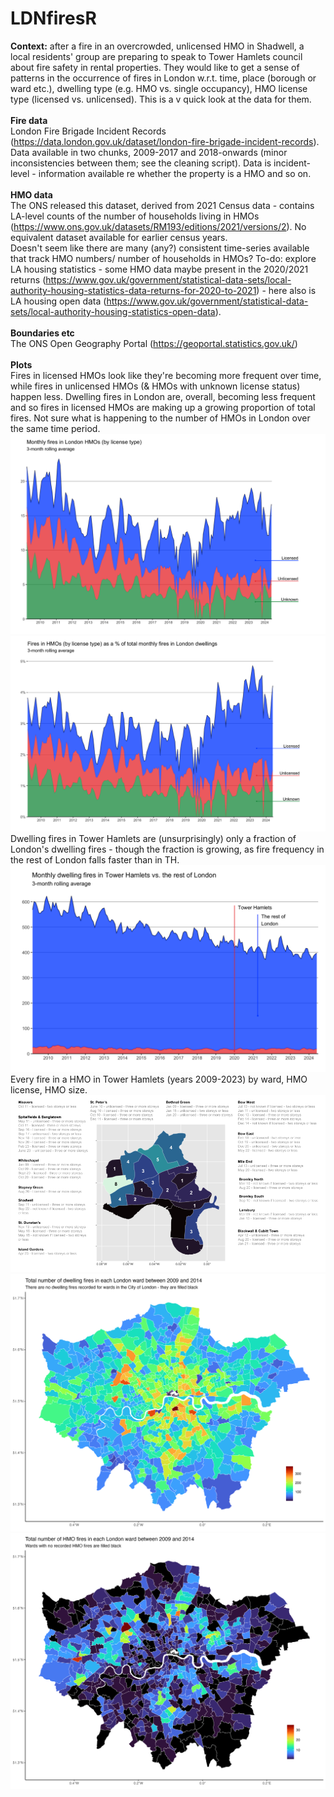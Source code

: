 # LDNfiresR
**Context:** after a fire in an overcrowded, unlicensed HMO in Shadwell, a local residents' group are preparing to speak to Tower Hamlets council about fire safety in rental properties. They would like to get a sense of patterns in the occurrence of fires in London w.r.t. time, place (borough or ward etc.), dwelling type (e.g. HMO vs. single occupancy), HMO license type (licensed vs. unlicensed). This is a v quick look at the data for them. 
<br><br>
**Fire data**
<br>
London Fire Brigade Incident Records (https://data.london.gov.uk/dataset/london-fire-brigade-incident-records). Data available in two chunks, 2009-2017 and 2018-onwards (minor inconsistencies between them; see the cleaning script). Data is incident-level - information available re whether the property is a HMO and so on. 
<br><br>
**HMO data**
<br>
The ONS released this dataset, derived from 2021 Census data - contains LA-level counts of the number of households living in HMOs (https://www.ons.gov.uk/datasets/RM193/editions/2021/versions/2). No equivalent dataset available for earlier census years. 
<br>
Doesn't seem like there are many (any?) consistent time-series available that track HMO numbers/ number of households in HMOs? To-do: explore LA housing statistics - some HMO data maybe present in the 2020/2021 returns (https://www.gov.uk/government/statistical-data-sets/local-authority-housing-statistics-data-returns-for-2020-to-2021) - here also is LA housing open data (https://www.gov.uk/government/statistical-data-sets/local-authority-housing-statistics-open-data).
<br><br>
**Boundaries etc**
<br>
The ONS Open Geography Portal (https://geoportal.statistics.gov.uk/)
<br><br>
**Plots**<br>
Fires in licensed HMOs look like they're becoming more frequent over time, while fires in unlicensed HMOs (& HMOs with unknown license status) happen less. Dwelling fires in London are, overall, becoming less frequent and so fires in licensed HMOs are making up a growing proportion of total fires. Not sure what is happening to the number of HMOs in London over the same time period.<br>
![plot_hmo_count_time](https://github.com/katehayes/LNDfiresR/blob/main/plots/plot_hmo_count_time.png)
<br>
![plot_hmo_pc_time](https://github.com/katehayes/LNDfiresR/blob/main/plots/plot_hmo_pc_time.png)
<br>
Dwelling fires in Tower Hamlets are (unsurprisingly) only a fraction of London's dwelling fires - though the fraction is growing, as fire frequency in the rest of London falls faster than in TH.<br>
![plot_fires_th_time](https://github.com/katehayes/LNDfiresR/blob/main/plots/plot_fires_th_time.png)
<br>
Every fire in a HMO in Tower Hamlets (years 2009-2023) by ward, HMO license, HMO size.<br>
![plot_fires_th_time](https://github.com/katehayes/LNDfiresR/blob/main/plots/plot_hmofires_THwards.png)
<br>
![plot_fires_space](https://github.com/katehayes/LNDfiresR/blob/main/plots/plot_fires_space.png)
<br>
![plot_hmofires_space](https://github.com/katehayes/LNDfiresR/blob/main/plots/plot_hmofires_space.png)
